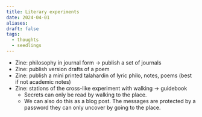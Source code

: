 ```yaml
---
title: Literary experiments
date: 2024-04-01
aliases: 
draft: false
tags:
  - thoughts
  - seedlings
---
```


- Zine: philosophy in journal form -> publish a set of journals
- Zine: publish version drafts of a poem
- Zine: publish a mini printed talahardin of lyric philo, notes, poems (best if not academic notes)
- Zine: stations of the cross-like experiment with walking -> guidebook
	- Secrets can only be read by walking to the place.
	- We can also do this as a blog post. The messages are protected by a password they can only uncover by going to the place.